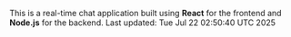 This is a real-time chat application built using **React** for the frontend and **Node.js** for the backend.
Last updated: Tue Jul 22 02:50:40 UTC 2025
